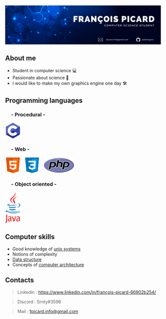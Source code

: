 ![Banner](https://raw.githubusercontent.com/d2dragono/d2dragono/main/github_banniere.gif)

## About me

- Student in computer science 💻
- Passionate about science 🧪
- I would like to make my own graphics engine one day 🛠

## Programming languages
### &nbsp;&nbsp;&nbsp;&nbsp;&nbsp;- Procedural -
<img src="https://raw.githubusercontent.com/d2dragono/d2dragono/9ce2f87ae8062fd4167b2747101d483686f7539a/c.svg" width="50" height="50">

### &nbsp;&nbsp;&nbsp;&nbsp;&nbsp;- Web -
<img src="https://raw.githubusercontent.com/d2dragono/d2dragono/9ce2f87ae8062fd4167b2747101d483686f7539a/html.svg" width="50" height="50">
&nbsp;&nbsp;<img src="https://raw.githubusercontent.com/d2dragono/d2dragono/9ce2f87ae8062fd4167b2747101d483686f7539a/css.svg" width="50" height="50">
&nbsp;&nbsp;<img src="https://raw.githubusercontent.com/d2dragono/d2dragono/main/PHP.png" width="100" height="50">

### &nbsp;&nbsp;&nbsp;&nbsp;&nbsp;- Object oriented -
<img src="https://raw.githubusercontent.com/d2dragono/d2dragono/main/java.png" width="50" height="100">

## Computer skills
- Good knowledge of [unix systems](https://en.wikipedia.org/wiki/Unix)
- Notions of complexity
- [Data structure](https://en.wikipedia.org/wiki/Data_structure)
- Concepts of [computer architecture](https://en.wikipedia.org/wiki/Computer_architecture)

## Contacts
> Linkedin : https://www.linkedin.com/in/françois-picard-66902b254/

> Discord : Srnty#3596

> Mail : fpicard.info@gmail.com
